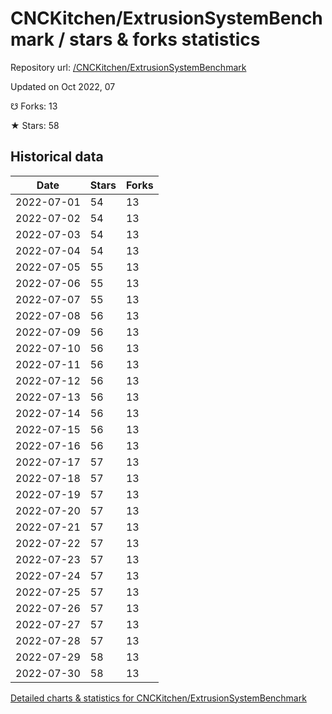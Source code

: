 # CNCKitchen/ExtrusionSystemBenchmark / stars & forks statistics

Repository url: [/CNCKitchen/ExtrusionSystemBenchmark](https://github.com/CNCKitchen/ExtrusionSystemBenchmark)

Updated on Oct 2022, 07

☋ Forks: 13

★ Stars: 58

## Historical data
| Date | Stars | Forks |
|------|-------|-------|
| 2022-07-01 | 54 | 13 | 
| 2022-07-02 | 54 | 13 | 
| 2022-07-03 | 54 | 13 | 
| 2022-07-04 | 54 | 13 | 
| 2022-07-05 | 55 | 13 | 
| 2022-07-06 | 55 | 13 | 
| 2022-07-07 | 55 | 13 | 
| 2022-07-08 | 56 | 13 | 
| 2022-07-09 | 56 | 13 | 
| 2022-07-10 | 56 | 13 | 
| 2022-07-11 | 56 | 13 | 
| 2022-07-12 | 56 | 13 | 
| 2022-07-13 | 56 | 13 | 
| 2022-07-14 | 56 | 13 | 
| 2022-07-15 | 56 | 13 | 
| 2022-07-16 | 56 | 13 | 
| 2022-07-17 | 57 | 13 | 
| 2022-07-18 | 57 | 13 | 
| 2022-07-19 | 57 | 13 | 
| 2022-07-20 | 57 | 13 | 
| 2022-07-21 | 57 | 13 | 
| 2022-07-22 | 57 | 13 | 
| 2022-07-23 | 57 | 13 | 
| 2022-07-24 | 57 | 13 | 
| 2022-07-25 | 57 | 13 | 
| 2022-07-26 | 57 | 13 | 
| 2022-07-27 | 57 | 13 | 
| 2022-07-28 | 57 | 13 | 
| 2022-07-29 | 58 | 13 | 
| 2022-07-30 | 58 | 13 | 


[Detailed charts & statistics for CNCKitchen/ExtrusionSystemBenchmark](https://reviewgithub.com/rep/CNCKitchen/ExtrusionSystemBenchmark)
